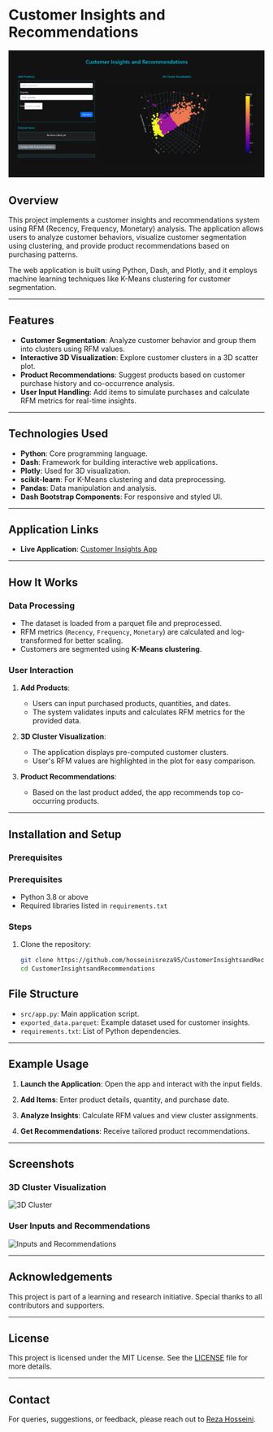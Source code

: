 # Customer Insights and Recommendations

![Dashboard Screenshot](https://github.com/hosseinisreza95/CustomerInsightsandRecommendations/blob/main/screenshot/pic1.png)

## Overview

This project implements a customer insights and recommendations system using RFM (Recency, Frequency, Monetary) analysis. The application allows users to analyze customer behaviors, visualize customer segmentation using clustering, and provide product recommendations based on purchasing patterns.

The web application is built using Python, Dash, and Plotly, and it employs machine learning techniques like K-Means clustering for customer segmentation.

---

## Features

- **Customer Segmentation**: Analyze customer behavior and group them into clusters using RFM values.
- **Interactive 3D Visualization**: Explore customer clusters in a 3D scatter plot.
- **Product Recommendations**: Suggest products based on customer purchase history and co-occurrence analysis.
- **User Input Handling**: Add items to simulate purchases and calculate RFM metrics for real-time insights.

---

## Technologies Used

- **Python**: Core programming language.
- **Dash**: Framework for building interactive web applications.
- **Plotly**: Used for 3D visualization.
- **scikit-learn**: For K-Means clustering and data preprocessing.
- **Pandas**: Data manipulation and analysis.
- **Dash Bootstrap Components**: For responsive and styled UI.

---

## Application Links

- **Live Application**: [Customer Insights App](https://customerinsightsandrecommendations.onrender.com/)

---

## How It Works

### Data Processing

- The dataset is loaded from a parquet file and preprocessed.
- RFM metrics (`Recency`, `Frequency`, `Monetary`) are calculated and log-transformed for better scaling.
- Customers are segmented using **K-Means clustering**.

### User Interaction

1. **Add Products**: 
   - Users can input purchased products, quantities, and dates.
   - The system validates inputs and calculates RFM metrics for the provided data.

2. **3D Cluster Visualization**:
   - The application displays pre-computed customer clusters.
   - User's RFM values are highlighted in the plot for easy comparison.

3. **Product Recommendations**:
   - Based on the last product added, the app recommends top co-occurring products.

---

## Installation and Setup

### Prerequisites

### Prerequisites

- Python 3.8 or above
- Required libraries listed in `requirements.txt`

### Steps

1. Clone the repository:
   ```bash
   git clone https://github.com/hosseinisreza95/CustomerInsightsandRecommendations.git
   cd CustomerInsightsandRecommendations


## File Structure

- `src/app.py`: Main application script.
- `exported_data.parquet`: Example dataset used for customer insights.
- `requirements.txt`: List of Python dependencies.

---

## Example Usage

1. **Launch the Application**:
   Open the app and interact with the input fields.

2. **Add Items**:
   Enter product details, quantity, and purchase date.

3. **Analyze Insights**:
   Calculate RFM values and view cluster assignments.

4. **Get Recommendations**:
   Receive tailored product recommendations.

---

## Screenshots

### 3D Cluster Visualization
![3D Cluster]([https://your-image-url-placeholder.com](https://github.com/hosseinisreza95/CustomerInsightsandRecommendations/blob/main/screenshot/pic2.png))

### User Inputs and Recommendations
![Inputs and Recommendations]([https://your-image-url-placeholder.com](https://github.com/hosseinisreza95/CustomerInsightsandRecommendations/blob/main/screenshot/pic3.png))

---

## Acknowledgements

This project is part of a learning and research initiative. Special thanks to all contributors and supporters.

---

## License

This project is licensed under the MIT License. See the [LICENSE](LICENSE) file for more details.

---

## Contact

For queries, suggestions, or feedback, please reach out to [Reza Hosseini](https://github.com/hosseinisreza95).


